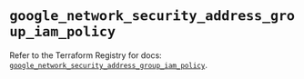 # `google_network_security_address_group_iam_policy`

Refer to the Terraform Registry for docs: [`google_network_security_address_group_iam_policy`](https://registry.terraform.io/providers/hashicorp/google-beta/5.42.0/docs/resources/google_network_security_address_group_iam_policy).
